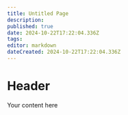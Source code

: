 ```yaml
---
title: Untitled Page
description: 
published: true
date: 2024-10-22T17:22:04.336Z
tags: 
editor: markdown
dateCreated: 2024-10-22T17:22:04.336Z
---
```


# Header
Your content here